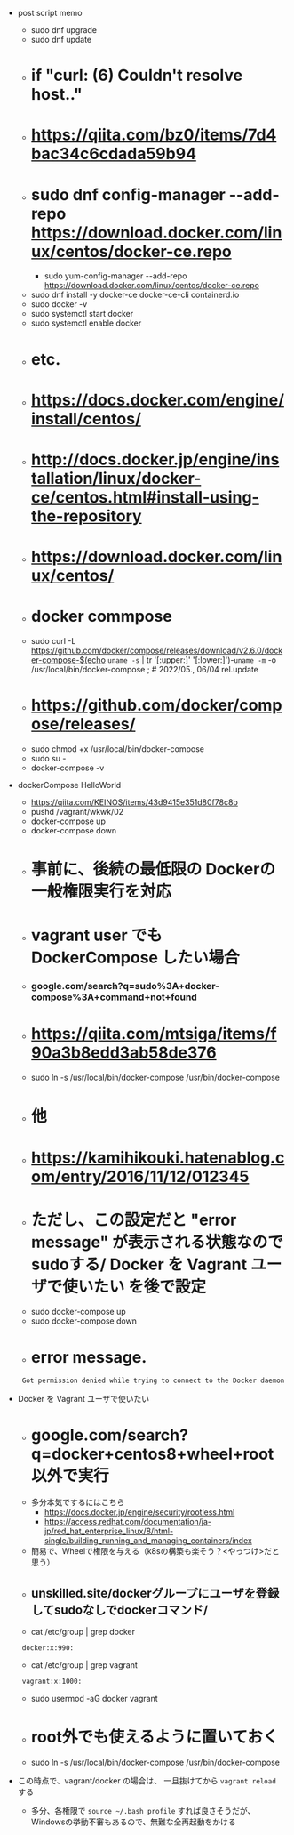 
- post script memo
    - sudo dnf upgrade
    - sudo dnf update
    - # if "curl: (6) Couldn't resolve host.."
    - # https://qiita.com/bz0/items/7d4bac34c6cdada59b94
    - # sudo dnf config-manager --add-repo https://download.docker.com/linux/centos/docker-ce.repo
        - sudo yum-config-manager --add-repo https://download.docker.com/linux/centos/docker-ce.repo
    - sudo dnf install -y docker-ce docker-ce-cli containerd.io
    - sudo docker -v
    - sudo systemctl start docker
    - sudo systemctl enable docker
    - # etc.
    - # https://docs.docker.com/engine/install/centos/
    - # http://docs.docker.jp/engine/installation/linux/docker-ce/centos.html#install-using-the-repository
    - # https://download.docker.com/linux/centos/
    - # docker commpose
    - sudo curl -L https://github.com/docker/compose/releases/download/v2.6.0/docker-compose-$(echo `uname -s` | tr '[:upper:]' '[:lower:]')-`uname -m` -o /usr/local/bin/docker-compose ; # 2022/05., 06/04 rel.update
    - # https://github.com/docker/compose/releases/
    - sudo chmod +x /usr/local/bin/docker-compose
    - sudo su -
    - docker-compose -v

- dockerCompose HelloWorld
    - https://qiita.com/KEINOS/items/43d9415e351d80f78c8b
    - pushd /vagrant/wkwk/02
    - docker-compose up
    - docker-compose down
    - # 事前に、後続の最低限の Dockerの一般権限実行を対応
    - # vagrant user でも DockerCompose したい場合
    - ### google.com/search?q=sudo%3A+docker-compose%3A+command+not+found
    - # https://qiita.com/mtsiga/items/f90a3b8edd3ab58de376
    - sudo ln -s /usr/local/bin/docker-compose /usr/bin/docker-compose
    - # 他
    - # https://kamihikouki.hatenablog.com/entry/2016/11/12/012345
    - # ただし、この設定だと "error message" が表示される状態なのでsudoする/ Docker を Vagrant ユーザで使いたい を後で設定
    - sudo docker-compose up
    - sudo docker-compose down
    - # error message.
     ```bash
      Got permission denied while trying to connect to the Docker daemon socket at unix:///var/run/docker.sock: Get "http://%2Fvar%2Frun%2Fdocker.sock/v1.24/containers/json?all=1&filters=%7B%22label%22%3A%7B%22com.docker.compose.project%3D02%22%3Atrue%7D%7D&limit=0": dial unix /var/run/docker.sock: connect: permission denied
     ```


- Docker を Vagrant ユーザで使いたい
    - # google.com/search?q=docker+centos8+wheel+root以外で実行
    - 多分本気でするにはこちら
        - https://docs.docker.jp/engine/security/rootless.html
        - https://access.redhat.com/documentation/ja-jp/red_hat_enterprise_linux/8/html-single/building_running_and_managing_containers/index
    - 簡易で、Wheelで権限を与える（k8sの構築も楽そう？<やっつけ>だと思う）
    - ## unskilled.site/dockerグループにユーザを登録してsudoなしでdockerコマンド/
    - cat /etc/group | grep docker
     ```bash
      docker:x:990:
     ```
    - cat /etc/group | grep vagrant
     ```bash
      vagrant:x:1000:
     ```
    - sudo usermod -aG docker vagrant
    - # root外でも使えるように置いておく
    - sudo ln -s /usr/local/bin/docker-compose /usr/bin/docker-compose

- この時点で、vagrant/docker の場合は、 一旦抜けてから `` vagrant reload `` する
    - 多分、各権限で `` source ~/.bash_profile `` すれば良さそうだが、Windowsの挙動不審もあるので、無難な全再起動をかける

